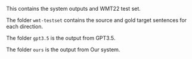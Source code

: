 This contains the system outputs and WMT22 test set.

The folder `wmt-testset` contains the source and gold target sentences for each direction.

The folder `gpt3.5` is the output from GPT3.5.

The folder `ours` is the output from Our system.

